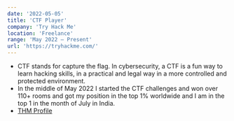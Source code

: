 ```yaml
---
date: '2022-05-05'
title: 'CTF Player'
company: 'Try Hack Me'
location: 'Freelance'
range: 'May 2022 – Present'
url: 'https://tryhackme.com/'
---
```


- CTF stands for capture the flag. In cybersecurity, a CTF is a fun way to learn hacking skills, in a practical and legal way in a more controlled and protected environment.
- In the middle of May 2022 I started the CTF challenges and won over 110+ rooms and got my position in the top 1% worldwide and I am in the top 1 in the month of July in India.
- [THM Profile](https://tryhackme.com/p/im.hiren)